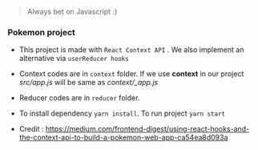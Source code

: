 > Always bet on Javascript :)

### Pokemon project

- This project is made with `React Context API` . We also implement an alternative via `userReducer hooks`
- Context codes are in `context` folder. If we use **context** in our project _src/app.js_ will be same as _context/\_app.js_
- Reducer codes are in `reducer` folder.
- To install dependency `yarn install`. To run project `yarn start`

- Credit : https://medium.com/frontend-digest/using-react-hooks-and-the-context-api-to-build-a-pokemon-web-app-ca54ea8d093a
